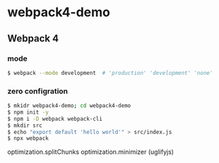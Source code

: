 # webpack4-demo

## Webpack 4

### mode

```bash
$ webpack --mode development  # 'production' 'development' 'none'
```

### zero configration

```bash
$ mkidr webpack4-demo; cd webpack4-demo
$ npm init -y
$ npm i -D webpack webpack-cli
$ mkdir src
$ echo "export default 'hello world'" > src/index.js
$ npx webpack
```

optimization.splitChunks
optimization.minimizer (uglifyjs)

